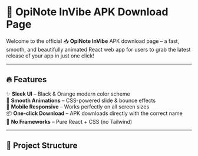 # 🚀 OpiNote InVibe APK Download Page

Welcome to the official 📥 **OpiNote InVibe** APK download page – a fast, smooth, and beautifully animated React web app for users to grab the latest release of your app in just one click!

---

## 🔥 Features

✨ **Sleek UI** – Black & Orange modern color scheme  
🎨 **Smooth Animations** – CSS-powered slide & bounce effects  
📱 **Mobile Responsive** – Works perfectly on all screen sizes  
📦 **One-click Download** – APK downloads directly with the correct name  
📁 **No Frameworks** – Pure React + CSS (no Tailwind)

---

## 📂 Project Structure

